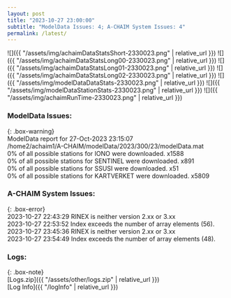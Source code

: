 ```yaml
---
layout: post
title: "2023-10-27 23:00:00"
subtitle: "ModelData Issues: 4; A-CHAIM System Issues: 4"
permalink: /latest/
---
```


![]({{ "/assets/img/achaimDataStatsShort-2330023.png" | relative_url }})
![]({{ "/assets/img/achaimDataStatsLong00-2330023.png" | relative_url }})
![]({{ "/assets/img/achaimDataStatsLong01-2330023.png" | relative_url }})
![]({{ "/assets/img/achaimDataStatsLong02-2330023.png" | relative_url }})
![]({{ "/assets/img/modelDataDataStats-2330023.png" | relative_url }})
![]({{ "/assets/img/modelDataStationStats-2330023.png" | relative_url }})
![]({{ "/assets/img/achaimRunTime-2330023.png" | relative_url }})


### ModelData Issues:  
  
{: .box-warning}  
 ModelData report for 27-Oct-2023 23:15:07   
 /home2/achaim1/A-CHAIM/modelData/2023/300/23/modelData.mat   
 0% of all possible stations for IONO were downloaded. x1588   
 0% of all possible stations for SENTINEL were downloaded. x891   
 0% of all possible stations for SSUSI were downloaded. x51   
 0% of all possible stations for KARTVERKET were downloaded. x5809   
  
### A-CHAIM System Issues:  
  
{: .box-error}  
2023-10-27 22:43:29 RINEX is neither version 2.xx or 3.xx  
2023-10-27 22:53:52 Index exceeds the number of array elements (56).  
2023-10-27 23:45:36 RINEX is neither version 2.xx or 3.xx  
2023-10-27 23:54:49 Index exceeds the number of array elements (48).  

### Logs:  
  
{: .box-note}  
[Logs.zip]({{ "/assets/other/logs.zip" | relative_url }})  
[Log Info]({{ "/logInfo" | relative_url }})  
